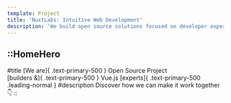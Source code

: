```yaml
---
template: Project
title: 'NuxtLabs: Intuitive Web Development'
description: 'We build open source solutions focused on developer experience such as NuxtJS, Docus and Vue Telescope.'
---
```


::HomeHero
---
#title
[We are]{ .text-primary-500 } Open Source Project<br />[builders &]{ .text-primary-500 } Vue.js [experts]{ .text-primary-500 .leading-normal }
#description
Discover how we can make it work together 👇
::
